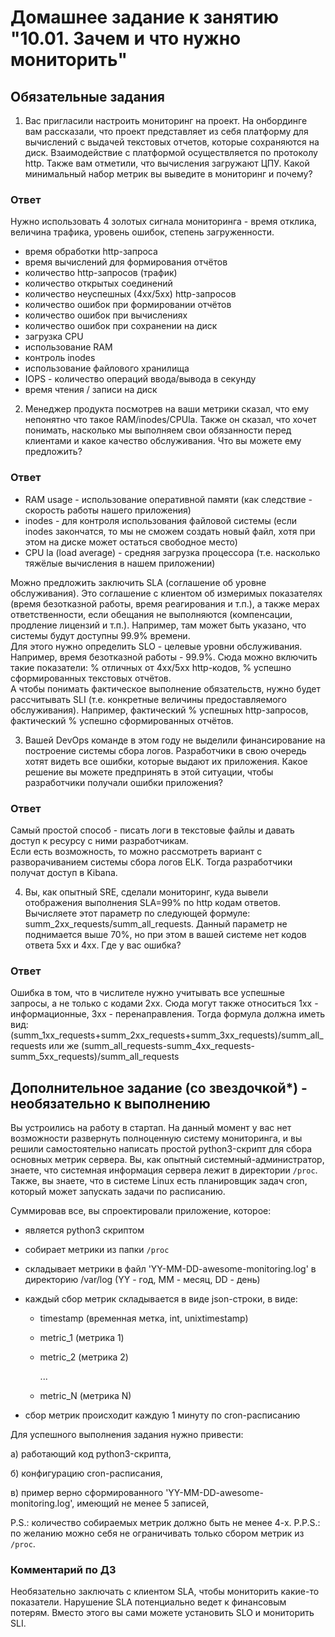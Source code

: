 # Домашнее задание к занятию "10.01. Зачем и что нужно мониторить"

## Обязательные задания

1. Вас пригласили настроить мониторинг на проект. На онбординге вам рассказали, что проект представляет из себя 
платформу для вычислений с выдачей текстовых отчетов, которые сохраняются на диск. Взаимодействие с платформой 
осуществляется по протоколу http. Также вам отметили, что вычисления загружают ЦПУ. Какой минимальный набор метрик вы
выведите в мониторинг и почему?

### Ответ
Нужно использовать 4 золотых сигнала мониторинга - время отклика, величина трафика, уровень ошибок, степень загруженности.  
- время обработки http-запроса
- время вычислений для формирования отчётов
- количество http-запросов (трафик)
- количество открытых соединений
- количество неуспешных (4xx/5xx) http-запросов
- количество ошибок при формировании отчётов
- количество ошибок при вычислениях
- количество ошибок при сохранении на диск
- загрузка CPU
- использование RAM
- контроль inodes
- использование файлового хранилища
- IOPS - количество операций ввода/вывода в секунду
- время чтения / записи на диск


2. Менеджер продукта посмотрев на ваши метрики сказал, что ему непонятно что такое RAM/inodes/CPUla. Также он сказал, 
что хочет понимать, насколько мы выполняем свои обязанности перед клиентами и какое качество обслуживания. Что вы 
можете ему предложить?

### Ответ
- RAM usage - использование оперативной памяти (как следствие - скорость работы нашего приложения)  
- inodes - для контроля использования файловой системы (если inodes закончатся, то мы не сможем создать новый файл, хотя при этом на диске может остаться свободное место)    
- CPU la (load average) - средняя загрузка процессора (т.е. насколько тяжёлые вычисления в нашем приложении)

Можно предложить заключить SLA (соглашение об уровне обслуживания). Это соглашение с клиентом об измеримых показателях (время безотказной работы, время реагирования и т.п.), 
а также мерах ответственности, если обещания не выполняются (компенсации, продление лицензий и т.п.). Например, там может быть указано, что системы будут доступны 99.9% времени.  
Для этого нужно определить SLO - целевые уровни обслуживания. Например, время безотказной работы - 99.9%. Сюда можно включить такие показатели: % отличных от 4xx/5xx http-кодов, 
% успешно сформированных текстовых отчётов.  
А чтобы понимать фактическое выполнение обязательств, нужно будет рассчитывать SLI (т.е. конкретные величины предоставляемого обслуживания). Например, фактический % 
успешных http-запросов, фактический % успешно сформированных отчётов.


3. Вашей DevOps команде в этом году не выделили финансирование на построение системы сбора логов. Разработчики в свою 
очередь хотят видеть все ошибки, которые выдают их приложения. Какое решение вы можете предпринять в этой ситуации, 
чтобы разработчики получали ошибки приложения?

### Ответ
Самый простой способ - писать логи в текстовые файлы и давать доступ к ресурсу с ними разработчикам.  
Если есть возможность, то можно рассмотреть вариант с разворачиванием системы сбора логов ELK. Тогда разработчики получат доступ в Kibana.


4. Вы, как опытный SRE, сделали мониторинг, куда вывели отображения выполнения SLA=99% по http кодам ответов. 
Вычисляете этот параметр по следующей формуле: summ_2xx_requests/summ_all_requests. Данный параметр не поднимается выше 
70%, но при этом в вашей системе нет кодов ответа 5xx и 4xx. Где у вас ошибка?

### Ответ
Ошибка в том, что в числителе нужно учитывать все успешные запросы, а не только с кодами 2xx. Сюда могут также относиться 1xx - информационные, 
3xx - перенаправления. Тогда формула должна иметь вид: (summ_1xx_requests+summ_2xx_requests+summ_3xx_requests)/summ_all_requests или же
(summ_all_requests-summ_4xx_requests-summ_5xx_requests)/summ_all_requests

## Дополнительное задание (со звездочкой*) - необязательно к выполнению

Вы устроились на работу в стартап. На данный момент у вас нет возможности развернуть полноценную систему 
мониторинга, и вы решили самостоятельно написать простой python3-скрипт для сбора основных метрик сервера. Вы, как 
опытный системный-администратор, знаете, что системная информация сервера лежит в директории `/proc`. 
Также, вы знаете, что в системе Linux есть  планировщик задач cron, который может запускать задачи по расписанию.

Суммировав все, вы спроектировали приложение, которое:
- является python3 скриптом
- собирает метрики из папки `/proc`
- складывает метрики в файл 'YY-MM-DD-awesome-monitoring.log' в директорию /var/log 
(YY - год, MM - месяц, DD - день)
- каждый сбор метрик складывается в виде json-строки, в виде:
  + timestamp (временная метка, int, unixtimestamp)
  + metric_1 (метрика 1)
  + metric_2 (метрика 2)
  
     ...
     
  + metric_N (метрика N)
  
- сбор метрик происходит каждую 1 минуту по cron-расписанию

Для успешного выполнения задания нужно привести:

а) работающий код python3-скрипта,

б) конфигурацию cron-расписания,

в) пример верно сформированного 'YY-MM-DD-awesome-monitoring.log', имеющий не менее 5 записей,

P.S.: количество собираемых метрик должно быть не менее 4-х.
P.P.S.: по желанию можно себя не ограничивать только сбором метрик из `/proc`.


### Комментарий по ДЗ
Необязательно заключать с клиентом SLA, чтобы мониторить какие-то показатели. Нарушение SLA потенциально ведет к финансовым потерям.
Вместо этого вы сами можете установить SLO и мониторить SLI.

